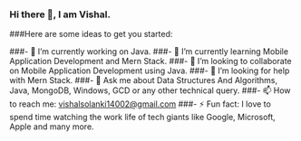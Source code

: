 ### Hi there 👋, I am Vishal. 

###Here are some ideas to get you started:

###- 🔭 I’m currently working on Java.
###- 🌱 I’m currently learning Mobile Application Development and Mern Stack.
###- 👯 I’m looking to collaborate on Mobile Application Development using Java.
###- 🤔 I’m looking for help with Mern Stack.
###- 💬 Ask me about Data Structures And Algorithms, Java, MongoDB, Windows, GCD or any other technical query.
###- 📫 How to reach me: vishalsolanki14002@gmail.com
###- ⚡ Fun fact: I love to spend time watching the work life of tech giants like Google, Microsoft, Apple and many more.

